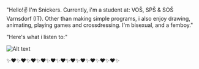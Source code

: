 "Hello!✌️ I'm Snickers. 
Currently, i'm a student at:
VOŠ, SPŠ & SOŠ Varnsdorf (IT).
Other than making simple programs, i also enjoy drawing, animating, playing games and crossdressing. I'm bisexual, and a femboy."

"Here's what i listen to:"

![Alt text](https://spotify-recently-played-readme.vercel.app/api?user=31j6ezea44wx5ujbawvisnhp3ula)

✨❤️✨❤️✨❤️✨❤️✨❤️✨❤️✨❤️✨❤️✨❤️✨❤️✨❤️✨
<!---
snickersmeow/snickersmeow is a ✨ special ✨ repository because its `README.md` (this file) appears on your GitHub profile.
You can click the Preview link to take a look at your changes.
--->
